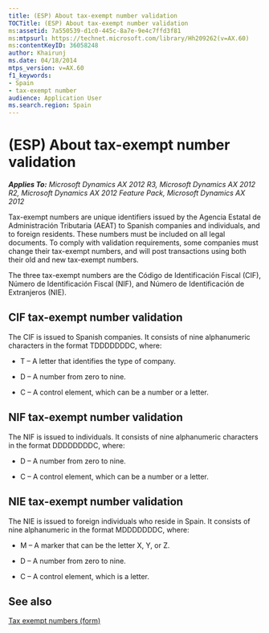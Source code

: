 ```yaml
---
title: (ESP) About tax-exempt number validation
TOCTitle: (ESP) About tax-exempt number validation
ms:assetid: 7a550539-d1c0-445c-8a7e-9e4c7ffd3f81
ms:mtpsurl: https://technet.microsoft.com/library/Hh209262(v=AX.60)
ms:contentKeyID: 36058248
author: Khairunj
ms.date: 04/18/2014
mtps_version: v=AX.60
f1_keywords:
- Spain
- tax-exempt number
audience: Application User
ms.search.region: Spain
---
```


# (ESP) About tax-exempt number validation 


_**Applies To:** Microsoft Dynamics AX 2012 R3, Microsoft Dynamics AX 2012 R2, Microsoft Dynamics AX 2012 Feature Pack, Microsoft Dynamics AX 2012_

Tax-exempt numbers are unique identifiers issued by the Agencia Estatal de Administración Tributaria (AEAT) to Spanish companies and individuals, and to foreign residents. These numbers must be included on all legal documents. To comply with validation requirements, some companies must change their tax-exempt numbers, and will post transactions using both their old and new tax-exempt numbers.

The three tax-exempt numbers are the Código de Identificación Fiscal (CIF), Número de Identificación Fiscal (NIF), and Número de Identificación de Extranjeros (NIE).

## CIF tax-exempt number validation

The CIF is issued to Spanish companies. It consists of nine alphanumeric characters in the format TDDDDDDDC, where:

  - T – A letter that identifies the type of company.

  - D – A number from zero to nine.

  - C – A control element, which can be a number or a letter.

## NIF tax-exempt number validation

The NIF is issued to individuals. It consists of nine alphanumeric characters in the format DDDDDDDDC, where:

  - D – A number from zero to nine.

  - C – A control element, which can be a number or a letter.

## NIE tax-exempt number validation

The NIE is issued to foreign individuals who reside in Spain. It consists of nine alphanumeric in the format MDDDDDDDC, where:

  - M – A marker that can be the letter X, Y, or Z.

  - D – A number from zero to nine.

  - C – A control element, which is a letter.

## See also

[Tax exempt numbers (form)](https://technet.microsoft.com/library/aa583706\(v=ax.60\))

  


